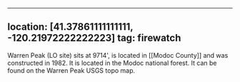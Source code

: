 
---
location: [41.37861111111111, -120.21972222222223]
tag: firewatch
---

Warren Peak (LO site) sits at 9714', is located in [[Modoc County]] and was constructed in 1982. It is located in the Modoc national forest. It can be found on the Warren Peak USGS topo map.

